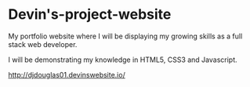 # Devin's-project-website

My portfolio website where I will be displaying my growing skills as a full stack web developer. 

I will be demonstrating my knowledge in HTML5, CSS3 and Javascript.

http://djdouglas01.devinswebsite.io/
